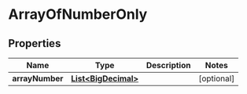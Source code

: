 # ArrayOfNumberOnly

## Properties
Name | Type | Description | Notes
------------ | ------------- | ------------- | -------------
**arrayNumber** | [**List&lt;BigDecimal&gt;**](BigDecimal.md) |  |  [optional]
